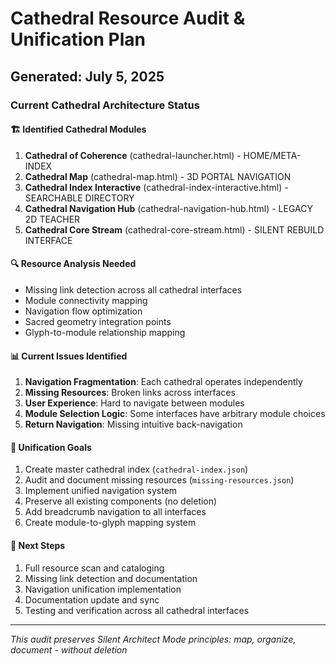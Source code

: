 # Cathedral Resource Audit & Unification Plan
## Generated: July 5, 2025

### Current Cathedral Architecture Status

#### 🏗️ Identified Cathedral Modules
1. **Cathedral of Coherence** (cathedral-launcher.html) - HOME/META-INDEX
2. **Cathedral Map** (cathedral-map.html) - 3D PORTAL NAVIGATION  
3. **Cathedral Index Interactive** (cathedral-index-interactive.html) - SEARCHABLE DIRECTORY
4. **Cathedral Navigation Hub** (cathedral-navigation-hub.html) - LEGACY 2D TEACHER
5. **Cathedral Core Stream** (cathedral-core-stream.html) - SILENT REBUILD INTERFACE

#### 🔍 Resource Analysis Needed
- Missing link detection across all cathedral interfaces
- Module connectivity mapping
- Navigation flow optimization
- Sacred geometry integration points
- Glyph-to-module relationship mapping

#### 📊 Current Issues Identified
1. **Navigation Fragmentation**: Each cathedral operates independently
2. **Missing Resources**: Broken links across interfaces  
3. **User Experience**: Hard to navigate between modules
4. **Module Selection Logic**: Some interfaces have arbitrary module choices
5. **Return Navigation**: Missing intuitive back-navigation

#### 🎯 Unification Goals
1. Create master cathedral index (`cathedral-index.json`)
2. Audit and document missing resources (`missing-resources.json`)
3. Implement unified navigation system
4. Preserve all existing components (no deletion)
5. Add breadcrumb navigation to all interfaces
6. Create module-to-glyph mapping system

#### 🔄 Next Steps
1. Full resource scan and cataloging
2. Missing link detection and documentation
3. Navigation unification implementation
4. Documentation update and sync
5. Testing and verification across all cathedral interfaces

---
*This audit preserves Silent Architect Mode principles: map, organize, document - without deletion*